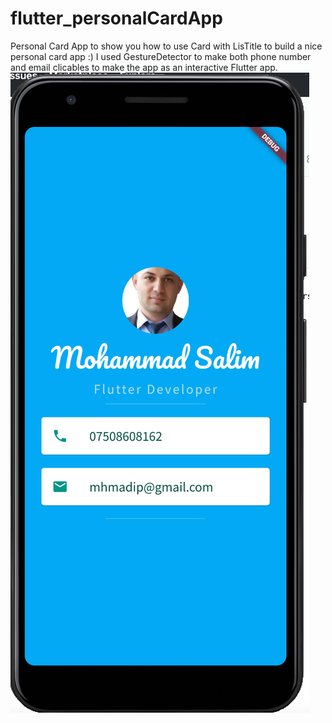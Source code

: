 # flutter_personalCardApp
Personal Card App to show you how to use Card with LisTitle to build a nice personal card app :)
I used GestureDetector to make both phone number and email clicables to make the app as an interactive Flutter app.
![Screenshot](mi_card.png)

